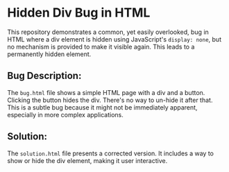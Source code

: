 # Hidden Div Bug in HTML
This repository demonstrates a common, yet easily overlooked, bug in HTML where a div element is hidden using JavaScript's `display: none`, but no mechanism is provided to make it visible again.  This leads to a permanently hidden element.

## Bug Description:
The `bug.html` file shows a simple HTML page with a div and a button.  Clicking the button hides the div.  There's no way to un-hide it after that.  This is a subtle bug because it might not be immediately apparent, especially in more complex applications.

## Solution:
The `solution.html` file presents a corrected version. It includes a way to show or hide the div element, making it user interactive.